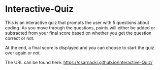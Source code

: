 # Interactive-Quiz

This is an interactive quiz that prompts the user with 5 questions about coding. As you move through the questions, points will either be added or subtracted from your final score based on whether you get the question correct or not. 

At the end, a final score is displayed and you can choose to start the quiz over again or not.

The URL can be found here: https://csarnacki.github.io/Interactive-Quiz/
